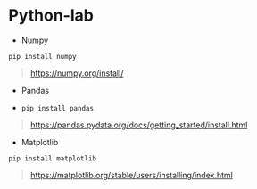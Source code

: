 # Python-lab
* Numpy
```
pip install numpy
```
> https://numpy.org/install/
* Pandas
* ```
  pip install pandas
  ```
> https://pandas.pydata.org/docs/getting_started/install.html

* Matplotlib
```
pip install matplotlib
```
> https://matplotlib.org/stable/users/installing/index.html
